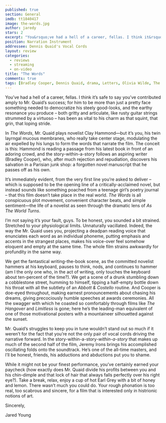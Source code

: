 ```yaml
---
published: true
section: General
imdb: tt1840417
image: the-words.jpg
author: jaredy 
stars: 2
excerpt: "You&rsquo;ve had a hell of a career, fellas. I think it&rsquo;s safe to say you&rsquo;ve contributed amply to Mr. Quaid&rsquo;s success;"
position: Narration Instrument
addressee: Dennis Quaid's Vocal Cords
layout: review
categories:
  - reviews
  - streaming
  - on-video
title: "The Words"
comments: true
tags: [Bradley Cooper, Dennis Quaid, drama, Letters, Olivia Wilde, The Words, writing]
---
```

<p>You&rsquo;ve had a hell of a career, fellas. I think it&rsquo;s safe to say you&rsquo;ve contributed amply to Mr. Quaid&rsquo;s success; for him to be more than just a pretty face something needed to democratize his steely good-looks, and the earthy resonance you produce &ndash; both gritty and articulate, like rusty guitar strings strummed by a virtuoso &ndash; has been as vital to his charm as that squint, that grin, that loping stride.</p>
<p>In <em>The Words</em>, Mr. Quaid plays novelist Clay Hammond&mdash;but it&rsquo;s you, his twin layrngal mucous membranes, who really take center stage, modulating the air expelled by his lungs to form the words that narrate the film. The conceit is this: Hammond is reading a passage from his latest book in front of an adoring crowd, and the story-within-a-story follows an aspiring writer (Bradley Cooper), who, after much rejection and repudiation, discovers his salvation in a Parisian junk shop: a forgotten novel manuscript that he passes off as his own.</p>
<p>It&rsquo;s immediately evident, from the very first line you&rsquo;re asked to deliver &ndash; which is supposed to be the opening line of a critically-acclaimed novel, but instead sounds like something poached from a teenage girl&rsquo;s poetry journal &ndash; that this film doesn&rsquo;t take place in the real world. <em>The Words</em> is all conspicuous plot movement, convenient character beats, and simple sentiment&mdash;the life of a novelist as seen through the dramatic lens of <em>As The World Turns</em>.</p>
<p>I&rsquo;m not saying it&rsquo;s your fault, guys. To be honest, you sounded a bit strained. Stretched to your physiological limits. Unnaturally vacillated. Indeed, the way the Mr. Quaid uses you, projecting a deadpan reading voice that enunciates each word as an individual phoneme, putting emphasis and accents in the strangest places, makes his voice-over feel somehow eloquent and empty at the same time. The whole film strains awkwardly for profundity in the same way.</p>
<p>We get the fantastical writing-the-book scene, as the committed novelist hammers at his keyboard, pauses to think, nods, and continues to hammer (am I the only one who, in the act of writing, only touches the keyboard about ten-percent of the time?). We get a scene of a drunk stumbling down a cobblestone street, humming to himself, tipping a half-empty bottle down his throat with all the subtlety of an <em>Abbott &amp; Costello</em> routine. And Cooper is doe-eyed throughout, making earnest pronouncements about chasing his dreams, giving precociously humble speeches at awards ceremonies. All the swagger with which he coasted so comfortably through films like <em>The Hangover</em> and <em>Limitless </em>is gone; here he&rsquo;s the leading-man equivalent of one of those motivational posters with a mountaineer silhouetted against the sunset.</p>
<p>Mr. Quaid&rsquo;s struggles to keep you in tune wouldn&rsquo;t stand out so much if it weren&rsquo;t for the fact that you&rsquo;re not the only pair of vocal cords driving the narrative forward. In the story-within-a-story-<em>within-a-story</em> that makes up much of the second half of the film, Jeremy Irons brings his accomplished oscillating folds onto the soundtrack. He&rsquo;s one of the all-time masters, and I&rsquo;ll be honest, friends, his adductions and abductions put you to shame.&nbsp;</p>
<p>While it might not be your finest performance, you&rsquo;ve certainly earned your paycheck (how exactly does Mr. Quaid divide his profits between you and his chin-dimple and that lock of hair that always falls perfectly over his right eye?). Take a break, relax, enjoy a cup of hot Earl Grey with a bit of honey and lemon. There wasn&rsquo;t much you could do. Your rough phonation is too real, too scabrous and sincere, for a film that is interested only in histrionic notions of art.&nbsp;</p>
<p>Sincerely,</p>
<p>Jared Young</p>
